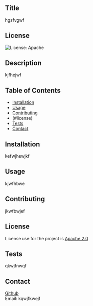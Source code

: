 ## Title 
hgsfvgwf
## License
![License: Apache](https://img.shields.io/badge/License-Apache_2.0-blue.svg)
## Description
kjfhejwf
## Table of Contents
- [Installation](#installation)
- [Usage](#usage)
- [Contributing](#contributing)
- (#license)
- [Tests](#tests)
- [Contact](#contact)
## Installation
kefwjhewjkf
## Usage
kjwfhbwe
## Contributing
jkwfbwjef
## License
License use for the project is [Apache 2.0](https://opensource.org/licenses/Apache-2.0)
## Tests
qkwjfnwqf
## Contact
[Github](https://github.com/jwkfwej)<br>
Email: kqwjfkwejf
 
